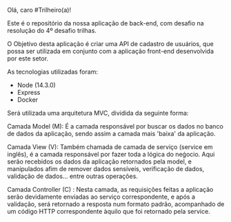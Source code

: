 Olá, caro #Trilheiro(a)!

Este é o repositório da nossa aplicação de back-end, com desafio na resolução do 4º desafio trilhas.

O Objetivo desta aplicação é criar uma API de cadastro de usuários, que possa ser utilizada em conjunto com a aplicação front-end desenvolvida por este setor.

As tecnologias utilizadas foram:
 - Node (14.3.0)
 - Express
 - Docker

Será utilizada uma arquitetura MVC, dividida da seguinte forma:

Camada Model (M):
 É a camada responsável por buscar os dados no banco de dados da aplicação, sendo assim a camada mais 'baixa' da aplicação. 

Camada View (V):
 Também chamada de camada de serviço (service em inglês), é a camada responsável por fazer toda a lógica do neǵocio. Aqui serão recebidos os dados da aplicação retornados pela model, e manipulados afim de remover dados sensíveis, verificação de dados, validação de dados... entre outras operações.

Camada Controller (C) :
 Nesta camada, as requisições feitas a aplicação serão devidamente enviadas ao serviço correspondente, e após a validação, será retornado a resposta num formato padrão, acompanhado de um código HTTP correspondente àquilo que foi retornado pela service. 
